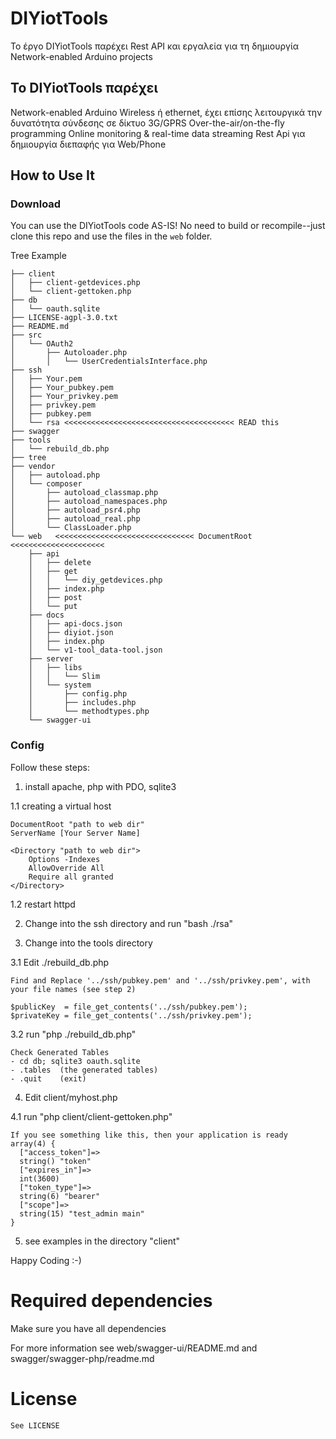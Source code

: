 # DIYiotTools

Το έργο DIYiotTools παρέχει Rest API και εργαλεία για τη δημιουργία Network-enabled Arduino projects


## To DIYiotTools παρέχει


Network-enabled Arduino
	Wireless ή  ethernet, έχει επίσης λειτουργικά την δυνατότητα σύνδεσης σε δίκτυο 3G/GPRS
Over-the-air/on-the-fly programming
Online monitoring & real-time data streaming
Rest Api για δημιουργία διεπαφής για Web/Phone

## How to Use It

### Download
You can use the DIYiotTools code AS-IS!  No need to build or recompile--just clone this repo and use the files in the `web` folder.  

Tree Example
```
├── client
│   ├── client-getdevices.php
│   └── client-gettoken.php
├── db
│   └── oauth.sqlite
├── LICENSE-agpl-3.0.txt
├── README.md
├── src
│   └── OAuth2
│       ├── Autoloader.php
│       │   └── UserCredentialsInterface.php
├── ssh
│   ├── Your.pem
│   ├── Your_pubkey.pem
│   ├── Your_privkey.pem
│   ├── privkey.pem
│   ├── pubkey.pem
│   └── rsa <<<<<<<<<<<<<<<<<<<<<<<<<<<<<<<<<<<<<< READ this
├── swagger
├── tools
│   └── rebuild_db.php
├── tree
├── vendor
│   ├── autoload.php
│   └── composer
│       ├── autoload_classmap.php
│       ├── autoload_namespaces.php
│       ├── autoload_psr4.php
│       ├── autoload_real.php
│       └── ClassLoader.php
└── web   <<<<<<<<<<<<<<<<<<<<<<<<<<<<<<< DocumentRoot <<<<<<<<<<<<<<<<<<<<<
    ├── api
    │   ├── delete
    │   ├── get
    │   │   └── diy_getdevices.php
    │   ├── index.php
    │   ├── post
    │   └── put
    ├── docs
    │   ├── api-docs.json
    │   ├── diyiot.json
    │   ├── index.php
    │   └── v1-tool_data-tool.json
    ├── server
    │   ├── libs
    │   │   └── Slim
    │   └── system
    │       ├── config.php
    │       ├── includes.php
    │       └── methodtypes.php
    └── swagger-ui
```
### Config

Follow these steps:

1. install apache, php with PDO, sqlite3

 1.1 creating a virtual host 

	DocumentRoot "path to web dir"
	ServerName [Your Server Name]

	<Directory "path to web dir">
		Options -Indexes
		AllowOverride All
		Require all granted
	</Directory>

 1.2 restart httpd

2. Change into the ssh directory and run "bash ./rsa"

3. Change into the tools directory 

 3.1 Edit ./rebuild_db.php

	Find and Replace '../ssh/pubkey.pem' and '../ssh/privkey.pem', with your file names (see step 2)

	$publicKey  = file_get_contents('../ssh/pubkey.pem');
	$privateKey = file_get_contents('../ssh/privkey.pem');

 3.2 run "php ./rebuild_db.php"

	Check Generated Tables
	- cd db; sqlite3 oauth.sqlite 
	- .tables  (the generated tables)
	- .quit    (exit)

4. Edit  client/myhost.php

 4.1 run "php client/client-gettoken.php"

	If you see something like this, then your application is ready
	array(4) {
	  ["access_token"]=>
	  string() "token"
	  ["expires_in"]=>
	  int(3600)
	  ["token_type"]=>
	  string(6) "bearer"
	  ["scope"]=>
	  string(15) "test_admin main"
	}

5.  see examples in the directory "client"

Happy Coding :-)


#  Required dependencies

Make sure you have all dependencies

For more information see web/swagger-ui/README.md and  swagger/swagger-php/readme.md

# License
	See LICENSE
